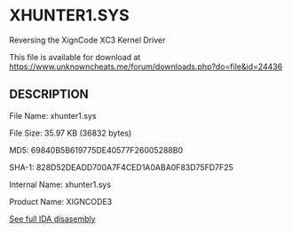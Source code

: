 # XHUNTER1.SYS
Reversing the XignCode XC3 Kernel Driver

This file is available for download at  https://www.unknowncheats.me/forum/downloads.php?do=file&id=24436


## DESCRIPTION

File Name: xhunter1.sys

File Size: 35.97 KB (36832 bytes)

MD5: 69840B5B619775DE40577F26005288B0

SHA-1: 828D52DEADD700A7F4CED1A0ABA0F83D75FD7F25

Internal Name: xhunter1.sys

Product Name: XIGNCODE3


[See full IDA disasembly](Driver%20Codes/ida.asm)